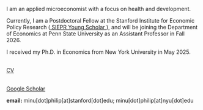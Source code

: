
I am an applied microeconomist with a focus on health and development.

Currently, I am a Postdoctoral Fellow at the Stanford Institute for Economic Policy Research (<a href="https://siepr.stanford.edu/programs/young-scholars-program"> SIEPR Young Scholar </a>), and will be joining the Department of Economics at Penn State University as an Assistant Professor in Fall 2026. 

I received my Ph.D. in Economics from New York University in May 2025.

<br> <a href="Files/PhilipMinu_CV.pdf">CV</a>
<!--
<br> Click <a href="https://minu-philip.github.io/Research/">here </a> to view my research projects.
-->
<br><a href="https://scholar.google.com/citations?user=yqwUdjkAAAAJ&hl=en">Google Scholar</a>
<br>

<p> <b> email: </b> minu[dot]philip[at]stanford[dot]edu; minu[dot]philip[at]nyu[dot]edu </p>






